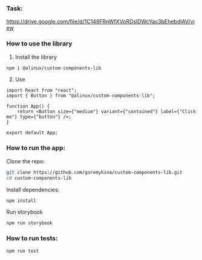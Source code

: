 ### Task: 
https://drive.google.com/file/d/1C148FRnWfXVoRDslDWcYac3bEhebdIAV/view

### How to use the library

1. Install the library   
```bash
npm i @alinux/custom-components-lib
```

2. Use
```tsx
import React from "react";
import { Button } from "@alinux/custom-components-lib";

function App() {
    return <Button size={"medium"} variant={"contained"} label={"Click me"} type={"button"} />;
}

export default App;
```

### How to run the app: 
Clone the repo:
 ```bash
 git clone https://github.com/goremykina/custom-components-lib.git
 cd custom-components-lib
 ```

Install dependencies:
 ```
 npm install
 ```

Run storybook
 ```bash
 npm run storybook
 ```

### How to run tests:
```bash
npm run test
```

